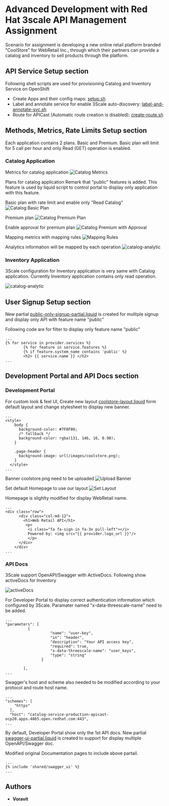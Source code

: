 # Advanced Development with ​Red Hat 3scale API Management Assignment

Scenario for assignment is developing a new online retail platform branded "CoolStore" for WebRetail Inc., through which their partners can provide a catalog and inventory to sell products through the platform.

## API Service Setup section

Following shell scripts are used for  provisioning Catalog and Inventory Service on OpenShift

* Create Apps and their config maps: [setup.sh](scripts/setup.sh)
* Label and annotate service for enable 3Scale auto-discovery: [label-and-annotate-svc.sh](scripts/label-and-annotate-svc.sh)
* Route for APICast (Automatic route creation is disabled): [create-route.sh](scripts/create-route.sh)


## Methods, Metrics, Rate Limits Setup section

Each application contains 2 plans. Basic and Premium. Basic plan will limit for 5 call per hour and only Read (GET) operation is enabled.

### Catalog Application

Metrics for catalog application
![Catalog Metrics](images/catalog-metrics.png)

Plans for catalog application
Remark that "public" features is added. This feature is used by liquid script to control portal to display only application with this feature.

Basic plan with rate limit and enable only "Read Catalog"
![Catalog Basic Plan](images/catalog-basic-plan.png)

Premium plan
![Catalog Premium Plan](images/catalog-premium-plan.png)

Enable approval for premium plan
![Catalog Premium with Approval](images/catalog-premium-approval.png)

Mapping metrics with mapping rules
![Mapping Rules](images/catalog-mapping-rules.png)

Analytics information will be mapped by each operation
![catalog-analytic](images/catalog-analytics.png)

### Inventory Application
3Scale configuration for Inventory application is very same with Catalog application. 
Currently Inventory application contains only read operation.

![catalog-analytic](images/inventory-analytics.png)

## User Signup Setup section
New partial [public-only-signup-partial.liquid](liquid/cpublic-only-signup-partial.liquid) is created for mulitple signup and display only API with feature name "public"

Following code are for filter to display only feature name "public"

```
...
{% for service in provider.services %}
        {% for feature in service.features %}
        {% if feature.system_name contains 'public' %}
        <h2> {{ service.name }} </h2>
...
```

## Development Portal and API Docs section
### Development Portal
For custom look & feel UI, Create new layout [coolstore-layout.liquid](liquid/coolstore-layout.liquid) form default layout and change stylesheet to display new banner.

```
...
<style>
    body {
      background-color: #7F8F00;
      /* fallback */
      background-color: rgba(131, 146, 16, 0.98);
    }

    .page-header {
      background-image: url(/images/coolstore.png);
    }
  </style>
...
```

Banner coolstore.png need to be uploaded
![Upload Banner](images/upload-banner.png)

Set default Homepage to use our layout
![Set Layout](images/homepage-layout.png)

Homepage is slighlty modified for display WebRetail name.
```
...
<div class="row">
      <div class="col-md-12">
        <h1>Web Retail API</h1>
         <p>
          <i class="fa fa-sign-in fa-3x pull-left"></i>
          Powered by: <img src="{{ provider.logo_url }}"/>
          </p> 
      </div>
    </div>
...
```

### API Docs
3Scale support OpenAPI/Swagger with ActiveDocs. Following show activeDocs for Inventory

![activeDocs](images/active-docs.png)

For Developer Portal to display correct authentication information which configured by 3Scale. Paramater named "x-data-threescale-name" need to be added.

```
...
"parameters": [
          {
                    "name": "user-key",
                    "in": "header",
                    "description": "Your API access key",
                    "required": true,
                    "x-data-threescale-name": "user_keys",
                    "type": "string"
                }
         
        ],
...
```

Swagger's host and scheme also needed to be modified according to your protocol and route host name.

```
...
"schemes": [
    "https"
  ],
  "host": "catalog-service-production-apicast-ocp20.apps.4865.open.redhat.com:443",
...
```

By default, Developer Portal show only the 1st API docs. New partial [swagger-ui-partial.liquid](liquid/swagger-ui-partial.liquid)  is created to support for display multiple OpenAPI/Swagger doc.

Modified original Documentation pages to include above partail.

```
...
{% include 'shared/swagger_ui' %}
...
```

## Authors

* **Voravit** 

